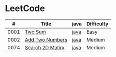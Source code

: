 # LeetCode

| #    | Title                                                                 | java                                                      | Difficulty |
| ---- | --------------------------------------------------------------------- | --------------------------------------------------------- | ---------- |
| 0001 | [Two Sum](https://leetcode.com/problems/two-sum/)                     | [java](./src/0001-Two-Sum/two_sum.java)                   | Easy       |
| 0002 | [Add Two Numbers](https://leetcode.com/problems/add-two-numbers/)     | [java](./src/0002-Add-Two-Numbers/add_two_numbers.java)   | Medium     |
| 0074 | [Search 2D Matirx](https://leetcode.com/problems/search-a-2d-matrix/) | [java](./src/0074-Search-2D-Matrix/search_2d_matrix.java) | Medium     |
